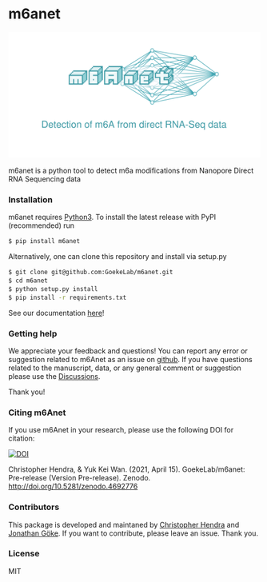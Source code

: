 # m6anet
![alt text](https://github.com/GoekeLab/m6anet/blob/master/figures/m6anet_logo.png "m6anet")

m6anet is a python tool to detect m6a modifications from Nanopore Direct RNA Sequencing data

### Installation

m6anet requires [Python3](https://www.python.org). To install the latest release with PyPI (recommended) run

```sh
$ pip install m6anet
```

Alternatively, one can clone this repository and install via setup.py

```sh
$ git clone git@github.com:GoekeLab/m6anet.git
$ cd m6anet
$ python setup.py install
$ pip install -r requirements.txt 
```

See our documentation [here](https://m6anet.readthedocs.io/)!

### Getting help
We appreciate your feedback and questions! You can report any error or suggestion related to m6Anet as an issue on [github](https://github.com/GoekeLab/m6anet/issues). If you have questions related to the manuscript, data, or any general comment or suggestion please use the [Discussions](https://github.com/GoekeLab/m6anet/discussions).

Thank you!
### Citing m6Anet 

If you use m6Anet in your research, please use the following DOI for citation:

[![DOI](https://zenodo.org/badge/281866292.svg)](https://zenodo.org/badge/latestdoi/281866292)

Christopher Hendra, & Yuk Kei Wan. (2021, April 15). GoekeLab/m6anet: Pre-release (Version Pre-release). Zenodo. http://doi.org/10.5281/zenodo.4692776

### Contributors

This package is developed and maintaned by [Christopher Hendra](https://github.com/chrishendra93) and [Jonathan Göke](https://github.com/jonathangoeke). If you want to contribute, please leave an issue. Thank you.

### License
MIT

